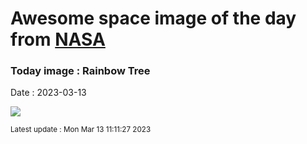 
# Awesome space image of the day from [NASA](https://api.nasa.gov/)

### Today image : Rainbow Tree
Date : 2023-03-13

![](https://apod.nasa.gov/apod/image/2303/RainbowTree_Houck_960.jpg)

<small>Latest update : Mon Mar 13 11:11:27 2023</small>
        